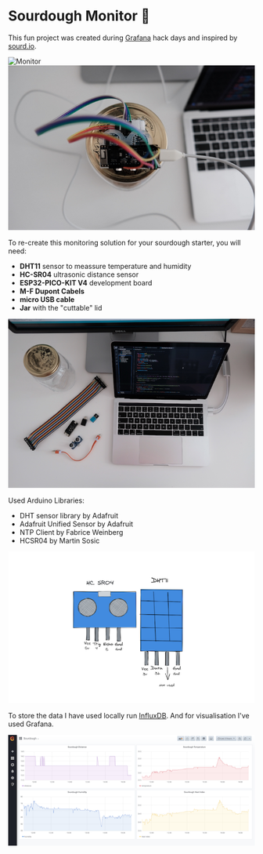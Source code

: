 # Sourdough Monitor 🍞

This fun project was created during [Grafana](https://www.grafana.com) hack days and inspired by [sourd.io](https://www.sourd.io/).

![Monitor](imgs/monitor2.jpg)
![Monitor](imgs/monitor.jpg)

To re-create this monitoring solution for your sourdough starter, you will need:

- **DHT11** sensor to meassure temperature and humidity
- **HC-SR04** ultrasonic distance sensor
- **ESP32-PICO-KIT V4** development board
- **M-F Dupont Cabels**
- **micro USB cable**
- **Jar** with the "cuttable" lid

![Set up](imgs/setup.png)

Used Arduino Libraries:

- DHT sensor library by Adafruit
- Adafruit Unified Sensor by Adafruit
- NTP Client by Fabrice Weinberg
- HCSR04 by Martin Sosic

![Sensors](imgs/sensors.png)

To store the data I have used locally run [InfluxDB](https://www.influxdata.com/). And for visualisation I've used Grafana.

![Monitored sourdougn](imgs/grafana.png)

